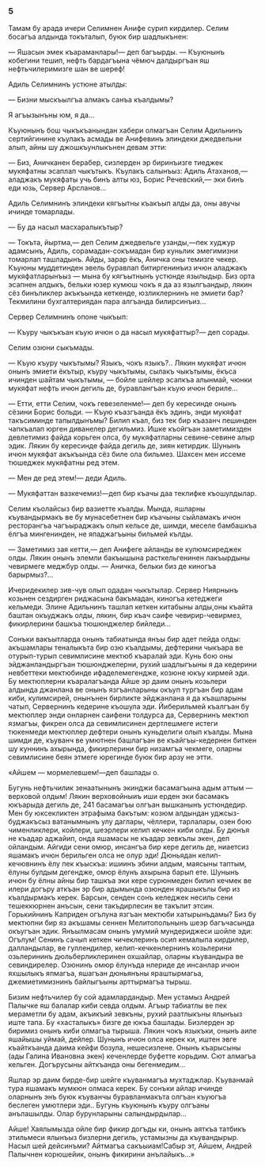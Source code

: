 ### 5

Тамам бу арада ичери Селимнен Анифе сурип кирдилер.
Селим босагъа алдында токъталып, буюк бир шадлыкънен:

— Яшасын эмек къараманлары!— деп багъырды.
— Къуюнынъ кобегини тешип, нефть бардагъына чёмюч далдыргъан яш нефтьчилеримизге шан ве шереф!

Адиль Селимнинъ устюне атылды:

— Бизни мыскъылгъа алмакъ санъа къалдымы?

Я агъызынъны юм, я да...

Къуюнынъ бош чыкъкъанындан хабери олмагъан Селим Адильнинъ сертийгинине къулакъ асмады ве Анифевинъ элиндеки джедвельни алып, айны шу джошкъунлыкънен девам этти:

— Биз, Аничканен берабер, сизлерден эр биринъизге тиеджек мукяфатны эсаплап чыкътыкъ.
Къулакъ салынъыз: Адиль Атаханов,— аладжакъ мукяфаты учь бинъ алты юз, Борис Речевский,— эки бинъ еди юзь, Сервер Арсланов...

Адиль Селимнинъ элиндеки кягъытны къакъып алды да, оны авучы ичинде томарлады.

— Бу да насыл масхаралыкътыр?

— Токъта, йыртма,— деп Селим джедвельге узанды,—пек худжур адамсынъ, Адиль, сорамадан-сокъмадан бир куньлик эмегимизни томарлап ташладынъ.
Айды, зарар ёкъ, Аничка оны темизге чекер.
Къуюны муддетинден эвель буравлап битиргенинъиз ичюн аладжакъ мукяфатларынъыз — мына бу кягъытнынъ устюнде язылыдыр.
Биз орта эсапнен алдыкъ, бельки юзер кумюш чокъ я да аз язылгъандыр, лякин сёз бинъликлер акъкъында кеткенде, юзликлернинъ не эмиети бар?
Текмилини бухгалтериядан пара алгъанда билирсинъиз...

Сервер Селимнинъ опоне чыкъып:

— Къуру чыкъкъан къую ичюн о да насыл мукяфаттыр?— деп сорады.

Селим озюни сыкъмады.

— Къую къуру чыкътымы?
Языкъ, чокъ языкъ?..
Лякин мукяфат ичюн онынъ эмиети ёкътыр, къуру чыкътымы, сылакъ чыкътымы, ёкъса ичинден шайтам чыкътымы, — бойле шейлер эсапкъа алынмай, чюнки мукяфат нефть ичюн дегиль де, буравлангъан къую ичюн бериле...

— Етти, етти Селим, чокъ гевезеленме!— деп бу кересинде онынъ сёзини Борис больди.
— Къую къазгъанда ёкъ эдинъ, энди мукяфат такъсиминде тапылдынъмы?
Билип къал, биз тек бир къазанч пешинден чапкъалап юрген диванелер дегильмиз.
Ишке къойгъан заметимизден девлетимиз файда корьген олса, бу мукяфатларны севине-севине алыр эдик.
Лякин бу кересинде файда дегиль де, зиян кетирдик.
Шунынъ ичюн мукяфат акъкъында сёз биле ола бильмез.
Шахсен мен иссеме тюшеджек мукяфатны ред этем.

— Мен де ред этем!— деди Адиль.

— Мукяфаттан вазкечемиз!—деп бир къачы даа теклифке къошулдылар.

Селим къолайсыз бир вазиетте къалды.
Мында, яшларны къувандырмакъ ве бу мунасебетнен бир къачыны сыйламакъ ичюн ресторангъа чагъыраджакъ олып кельсе де, шимди, меселе бамбашкъа ёлгъа мингенинден, не япаджагъыны бильмей кълды.

— Заметимиз зая кетти,— деп Анифеге айланды ве кулюмсиреджек олды.
Лякин онынъ элемли бакъышына расткельгенинен лакъырдыны чевирмеге меджбур олды.
— Аничка, бельки биз де киногъа барырмыз?...

Ичеридекилер зив-чув олып одадан чыкътылар.
Сервер Ниярнынъ козьнен сездирген риджасына бакъмадан, киногъа кетеджеги кельмеди.
Элине Адильнинъ ташлап кеткен китабыны алды,оны къайта баштан окъуджакъ олды, лякин, бир къач саифе чевирир-чевирмез, фикирлерини башкъа тюшюнджелер бийледи...

Сонъки вакъытларда онынъ табиатында янъы бир адет пейда олды: акъшамлары теналыкъта бир озю къалдымы, дефтерини чыкъара ве отурып-турып севимлисине мектюб къаралай эди.
Кунь бою оны эйджанландыргъан тюшюнджелерни, рухий шадлыгъыны я да кедерини невбеттеки мектюбинде ифаделемегендже, козюне юкъу кирмей эди.
Бу мектюплерни къаралагъанда Айше эр даим онынъ козьлери алдында джанлана ве онынъ язгъанларыны окъуп тургъан бир адам киби, кулимсирей, онынънен бирликте эйджанлана я да къашларыны чатып, Сервернинъ кедерине къошула эди.
Йиберильмей къалгъан бу мектюплер энди онларнен саифени толдурса да, Сервернинъ мектюп язмагъы, фикрен олса да севимлисинен дертлешмеге истеги тюкенмеди мектюплер дефтери онынъ куньделиги олып къалды.
Мына шимди де, къуванч ве умютнен башлагъан ве къайгъы-кедернен биткен шу куннинъ ахырында, фикирлерини бир низамгъа чекмеге, оларны севимлисине беян этмеге юрегинде буюк бир арзу не этти.

«Айшем — мормелевшем!—деп башлады о.

Бугунь нефтьчилик зенаатынынъ экинджи басамагъына адым аттым — верховой олдым!
Лякин верховойныиъ иши ерден эки басамакъ юкъарыда дегиль де, 241 басамагъы олгъан вышканынъ устюндедир.
Мен бу юксекликтен этрафыма бакътым: козюм алдындан уджсыз-буджакъсыз ватанымнынъ улу даглары, чёллери, тарлалары, озен бою чименликлери, койлери, шеэрлери келип кечкен киби олды.
Бу дюнъя не къадар аджайип, онда яшамасы не къадар зевкълы экен, деп ойландым.
Айгиди сени омюр, инсангъа бир кере дегиль де, ниаетсиз яшамакъ ичюн берильген олса не олур эди!
Дюньядан келип-кечювнинъ ёлу пек къыскъа: ишиинъ эбини алдым, маясыны таптым, ёлуны булдым дегендже, омюр ёлунъ ахырына барып ете.
Шунынъ ичюн бу ёлны айны бир ташкъа эки кере сурюнмеден билип кечмек ве илери догъру аткъан эр бир адымында озюнден ярашыкълы бир из къалдырмакъ керек.
Барсын, сенден сонъ келеджек несиль сени тешеккюрнен анъсын, сени такъдирлесин ве такълит этсин.
Горькийнинъ Каприден огълуна язгъан мектюби хатырынъдамы?
Биз бу мектюпни бир яз акъшамы сеннен Мелитопольнынъ шеэр багъчасында окъугъан эдик.
Янъылмасам онынъ умумий мундериджеси шойле эди: Огълум!
Сенинъ сачып кеткен чичеклеринъ осип кемалыпа кирдилер, далландылар, ве гуллендилер, келип-кечкенлернинъ козьлерини озьлерининъ дюльберликлеринен охшайлар, оларны къувандыра ве севиндирелер.
Озюнинъ омюр ёлунъда нлериде де инсанлар ичюн яхшылыкъ япмагъа, яшагъан дюньянъны яраштырмагьа, джемиетимизнинъ байлыгъыны арттырмагъа тырыш.

Бизим нефтьчилер бу сой адамлардандыр.
Мен устамыз Андрей Палычке яш балалар киби севда олдым.
Агъыр табиатлы ве пек мераметли бу адам, акъикъий зевкъны, рухий раатлыкъны ялынъыз иште тапа.
Бу «хасталыкъ» бизге де юкъа башлады.
Бизлерден эр биримиз онынъ киби олмагъа тырыша.
Лякин чокъ языкъки, онынъ аиле яшайышы уймай, дейлер.
Шунынъ ичюн олса керек ки, иштен эвге къайткъанда даима кейфи бозула, нешесизлене.
Онынъ къарысыны (ады Галина Ивановна экен) кеченлерде буфетте корьдим.
Сют алмагъа кельген.
Догърусыны айткъанда оны бегенмедим...

Яшлар эр даим бирде-бир шейге къуванмагъа мухтаджлар.
Къуванмай тура яшамакъ мумкюн олмаса керек.
Бу сонъки айлар ичинде оларнынъ энъ буюк къуванчы буравланмакъта олгъан къуюгъа беслеген умютлери эди..
Бугунь къуюнынъ къуру олгъаны анълашылды.
Олар бурунларыны салындырдылар...

Айше!
Хаялымызда ойле бир фикир догъды ки, онынъ аяткъа татбикъ этильмеси ялынъыз бизлерни дегиль, устамызны да къувандырыр.
Насыл шей дейсинъми?
Айтмагъа сакъыиам!Сабыр эт, Айшем, Андрей Палычнен корюшейик, онынъ фикирини анълайыкъ...»
